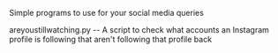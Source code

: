 Simple programs to use for your social media queries

areyoustillwatching.py -- A script to check what accounts an Instagram profile is following that aren't following that profile back
